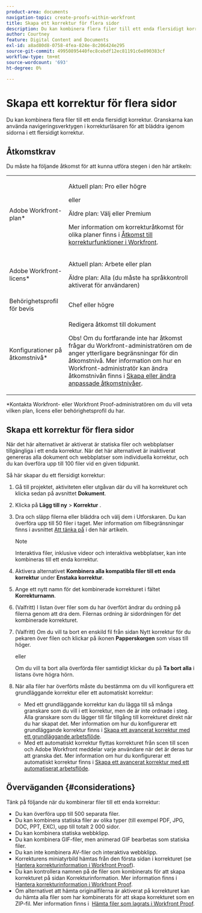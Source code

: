 ```yaml
---
product-area: documents
navigation-topic: create-proofs-within-workfront
title: Skapa ett korrektur för flera sidor
description: Du kan kombinera flera filer till ett enda flersidigt korrektur. Granskarna kan använda navigeringsverktygen i korrekturläsaren för att bläddra igenom sidorna i ett flersidigt korrektur.
author: Courtney
feature: Digital Content and Documents
exl-id: a8ad80d8-0758-4fea-824e-8c206424e295
source-git-commit: 49950895440fec8cebdf12ec81191c6e890383cf
workflow-type: tm+mt
source-wordcount: '693'
ht-degree: 0%

---
```


# Skapa ett korrektur för flera sidor

Du kan kombinera flera filer till ett enda flersidigt korrektur. Granskarna kan använda navigeringsverktygen i korrekturläsaren för att bläddra igenom sidorna i ett flersidigt korrektur.

## Åtkomstkrav

Du måste ha följande åtkomst för att kunna utföra stegen i den här artikeln:

<table style="table-layout:auto"> 
 <col> 
 <col> 
 <tbody> 
  <tr> 
   <td role="rowheader">Adobe Workfront-plan*</td> 
   <td> <p>Aktuell plan: Pro eller högre</p> <p>eller</p> <p>Äldre plan: Välj eller Premium</p> <p>Mer information om korrekturåtkomst för olika planer finns i <a href="/help/quicksilver/administration-and-setup/manage-workfront/configure-proofing/access-to-proofing-functionality.md" class="MCXref xref">Åtkomst till korrekturfunktioner i Workfront</a>.</p> </td> 
  </tr> 
  <tr> 
   <td role="rowheader">Adobe Workfront-licens*</td> 
   <td> <p>Aktuell plan: Arbete eller plan</p> <p>Äldre plan: Alla (du måste ha språkkontroll aktiverat för användaren)</p> </td> 
  </tr> 
  <tr> 
   <td role="rowheader">Behörighetsprofil för bevis </td> 
   <td>Chef eller högre</td> 
  </tr> 
  <tr> 
   <td role="rowheader">Konfigurationer på åtkomstnivå*</td> 
   <td> <p>Redigera åtkomst till dokument</p> <p>Obs! Om du fortfarande inte har åtkomst frågar du Workfront-administratören om de anger ytterligare begränsningar för din åtkomstnivå. Mer information om hur en Workfront-administratör kan ändra åtkomstnivån finns i <a href="../../../administration-and-setup/add-users/configure-and-grant-access/create-modify-access-levels.md" class="MCXref xref">Skapa eller ändra anpassade åtkomstnivåer</a>.</p> </td> 
  </tr> 
 </tbody> 
</table>

&#42;Kontakta Workfront- eller Workfront Proof-administratören om du vill veta vilken plan, licens eller behörighetsprofil du har.

## Skapa ett korrektur för flera sidor

När det här alternativet är aktiverat är statiska filer och webbplatser tillgängliga i ett enda korrektur. När det här alternativet är inaktiverat genereras alla dokument och webbplatser som individuella korrektur, och du kan överföra upp till 100 filer vid en given tidpunkt.

Så här skapar du ett flersidigt korrektur:

1. Gå till projektet, aktiviteten eller utgåvan där du vill ha korrekturet och klicka sedan på avsnittet **Dokument**.
1. Klicka på **Lägg till ny** > **Korrektur** .
1. Dra och släpp filerna eller bläddra och välj dem i Utforskaren. Du kan överföra upp till 50 filer i taget. Mer information om filbegränsningar finns i avsnittet [Att tänka på](#considerations) i den här artikeln.

   >[!NOTE]
   >
   >Interaktiva filer, inklusive videor och interaktiva webbplatser, kan inte kombineras till ett enda korrektur.

1. Aktivera alternativet **Kombinera alla kompatibla filer till ett enda korrektur** under **Enstaka korrektur**.
1. Ange ett nytt namn för det kombinerade korrekturet i fältet **Korrekturnamn**.
1. (Valfritt) I listan över filer som du har överfört ändrar du ordning på filerna genom att dra dem. Filernas ordning är sidordningen för det kombinerade korrekturet.
1. (Valfritt) Om du vill ta bort en enskild fil från sidan Nytt korrektur för du pekaren över filen och klickar på ikonen **Papperskorgen** som visas till höger.

   eller

   Om du vill ta bort alla överförda filer samtidigt klickar du på **Ta bort alla** i listans övre högra hörn.

1. När alla filer har överförts måste du bestämma om du vill konfigurera ett grundläggande korrektur eller ett automatiskt korrektur:

   * Med ett grundläggande korrektur kan du lägga till så många granskare som du vill i ett korrektur, men de är inte ordnade i steg. Alla granskare som du lägger till får tillgång till korrekturet direkt när du har skapat det. Mer information om hur du konfigurerar ett grundläggande korrektur finns i [Skapa ett avancerat korrektur med ett grundläggande arbetsflöde](../../../review-and-approve-work/proofing/creating-proofs-within-workfront/configure-basic-proof-workflow.md).
   * Med ett automatiskt korrektur flyttas korrekturet från scen till scen och Adobe Workfront meddelar varje användare när det är deras tur att granska det. Mer information om hur du konfigurerar ett automatiskt korrektur finns i [Skapa ett avancerat korrektur med ett automatiserat arbetsflöde](../../../review-and-approve-work/proofing/creating-proofs-within-workfront/create-automated-proof-workflow.md).

## Överväganden {#considerations}

Tänk på följande när du kombinerar filer till ett enda korrektur:

* Du kan överföra upp till 500 separata filer.
* Du kan kombinera statiska filer av olika typer (till exempel PDF, JPG, DOC, PPT, EXC), upp till totalt 2 000 sidor.
* Du kan kombinera statiska webbklipp.
* Du kan kombinera GIF-filer, men animerad GIF bearbetas som statiska filer.
* Du kan inte kombinera AV-filer och interaktiva webbklipp.
* Korrekturens miniatyrbild hämtas från den första sidan i korrekturet (se [Hantera korrekturinformation i Workfront Proof](../../../workfront-proof/wp-work-proofsfiles/manage-your-work/manage-proof-details.md)).
* Du kan kontrollera namnen på de filer som kombinerats för att skapa korrekturet på sidan Korrekturinformation. Mer information finns i [Hantera korrekturinformation i Workfront Proof](../../../workfront-proof/wp-work-proofsfiles/manage-your-work/manage-proof-details.md).
* Om alternativet att hämta originalfilerna är aktiverat på korrekturet kan du hämta alla filer som har kombinerats för att skapa korrekturet som en ZIP-fil. Mer information finns i  [Hämta filer som lagrats i Workfront Proof](../../../workfront-proof/wp-work-proofsfiles/manage-your-work/download-files-stored.md).
